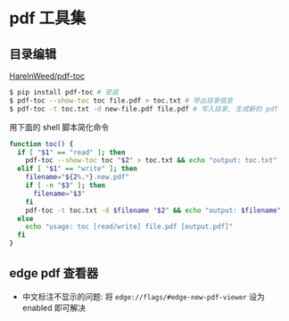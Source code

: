 # pdf 工具集

## 目录编辑

[HareInWeed/pdf-toc](https://github.com/HareInWeed/pdf-toc)
```sh
$ pip install pdf-toc # 安装
$ pdf-toc --show-toc toc file.pdf > toc.txt # 导出目录信息
$ pdf-toc -t toc.txt -d new-file.pdf file.pdf # 写入目录, 生成新的 pdf
```

用下面的 shell 脚本简化命令
```sh
function toc() {
  if [ "$1" == "read" ]; then
    pdf-toc --show-toc toc "$2" > toc.txt && echo "output: toc.txt"
  elif [ "$1" == "write" ]; then
    filename="${2%.*}.new.pdf"
    if [ -n "$3" ]; then
      filename="$3"
    fi
    pdf-toc -t toc.txt -d $filename "$2" && echo "output: $filename"
  else
    echo "usage: toc [read/write] file.pdf [output.pdf]"
  fi
}
```

## edge pdf 查看器

- 中文标注不显示的问题: 将 `edge://flags/#edge-new-pdf-viewer` 设为 enabled 即可解决
